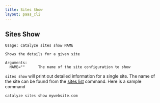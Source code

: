 ```yaml
---
title: Sites Show
layout: paas_cli
---
```


## Sites Show

```
Usage: catalyze sites show NAME

Shows the details for a given site

Arguments:
  NAME=""      The name of the site configuration to show
```

`sites show` will print out detailed information for a single site. The name of the site can be found from the [sites list](/paas/paas-cli-reference/#SitesList) command. Here is a sample command

```
catalyze sites show mywebsite.com
```
